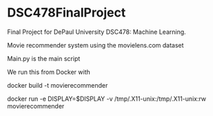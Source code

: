 # DSC478FinalProject

Final Project for DePaul University DSC478: Machine Learning. 

Movie recommender system using the movielens.com dataset

Main.py is the main script

We run this from Docker with

docker build -t movierecommender

docker run -e DISPLAY=$DISPLAY -v /tmp/.X11-unix:/tmp/.X11-unix:rw movierecommender
